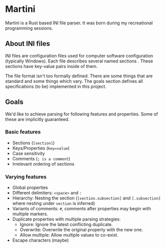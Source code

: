 
# Martini
Martini is a Rust based INI file parser. It was born during my recreational
programming sessions.

## About INI files
INI files are configuration files used for computer software configuration 
(typically Windows). Each file describes several named sections
. These sections have key-value pairs inside of them. 

The file format isn't too formally defined. There are some things that are 
standard and some things which vary. The goals section defines all specifications
(to be) implemented in this project.

## Goals
We'd like to achieve parsing for following features and properties. 
Some of these are implicitly guaranteed.

### Basic features
- Sections (`[section]`)
- Keys/Properties (`key=value`)
- Case sensitivity
- Comments (`; is a comment`)
- Irrelevant ordering of sections 

### Varying features
- Global properties
- Different delimiters: `<space>` and `:` 
- Hierarchy: Nesting the section (`[section.subsection]` and `[.subsection]` where nesting under `section` is inferred)
- Variants of comments: `#`, comments after properties may begin with multiple markers.
- Duplicate properties with multiple parsing strategies: 
    + Ignore: Ignore the latest conflicting duplicate.
    + Overwrite: Overwrite the original property with the new one.
    + Allow multiple: Allow multiple values to co-exist.
- Escape characters (maybe)
